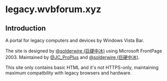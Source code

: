 # legacy.wvbforum.xyz
## Introduction
A portal for legacy computers and devices by Windows Vista Bar.

The site is designed by [@solderwire (巨硬中冰)](https://github.com/solderwire) using Microsoft FrontPage 2003. Maintained by [@JC_ProPlus](https://github.com/JC-ProPlus) and [@solderwire (巨硬中冰)](https://github.com/solderwire).

This site only contains basic HTML and it's not HTTPS-only, maintaining maximum compatbility with legacy browsers and hardware.
